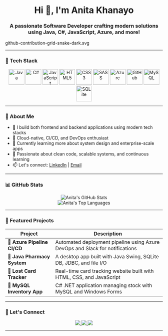 <h1 align="center">Hi 👋, I'm Anita Khanayo</h1>
<h3 align="center">A passionate Software Developer crafting modern solutions using Java, C#, JavaScript, Azure, and more!</h3>
github-contribution-grid-snake-dark.svg

---

### 🧰 Tech Stack

<p align="center">
  <img src="https://cdn.jsdelivr.net/gh/devicons/devicon/icons/java/java-original.svg" width="50" height="50" alt="Java" />
  <img src="https://cdn.jsdelivr.net/gh/devicons/devicon/icons/csharp/csharp-original.svg" width="50" height="50" alt="C#" />
  <img src="https://cdn.jsdelivr.net/gh/devicons/devicon/icons/javascript/javascript-original.svg" width="50" height="50" alt="JavaScript" />
  <img src="https://cdn.jsdelivr.net/gh/devicons/devicon/icons/html5/html5-original.svg" width="50" height="50" alt="HTML5" />
  <img src="https://cdn.jsdelivr.net/gh/devicons/devicon/icons/css3/css3-original.svg" width="50" height="50" alt="CSS3" />
  <img src="https://cdn.jsdelivr.net/gh/devicons/devicon/icons/sass/sass-original.svg" width="50" height="50" alt="SASS" />
  <img src="https://cdn.jsdelivr.net/gh/devicons/devicon/icons/azure/azure-original.svg" width="50" height="50" alt="Azure" />
  <img src="https://cdn.jsdelivr.net/gh/devicons/devicon/icons/github/github-original.svg" width="50" height="50" alt="GitHub" />
  <img src="https://cdn.jsdelivr.net/gh/devicons/devicon/icons/mysql/mysql-original.svg" width="50" height="50" alt="MySQL" />
  <img src="https://cdn.jsdelivr.net/gh/devicons/devicon/icons/sqlite/sqlite-original.svg" width="50" height="50" alt="SQLite" />
</p>

---

### 🌟 About Me

- 💼 I build both frontend and backend applications using modern tech stacks  
- 🚀 Cloud-native, CI/CD, and DevOps enthusiast  
- 🌱 Currently learning more about system design and enterprise-scale apps  
- 🔧 Passionate about clean code, scalable systems, and continuous learning  
- 📫 Let's connect: [LinkedIn](https://www.linkedin.com/in/anita-khanayo) | [Email](kanayoanita04@gmail.com)

---

### 📊 GitHub Stats

<p align="center">
  <img src="https://github-readme-stats.vercel.app/api?username=yourusername&show_icons=true&theme=tokyonight" alt="Anita's GitHub Stats" />
  <br />
  <img src="https://github-readme-stats.vercel.app/api/top-langs/?username=yourusername&layout=compact&theme=tokyonight" alt="Anita's Top Languages" />
</p>

---

### 📌 Featured Projects

| Project | Description |
|--------|-------------|
| 🧾 **Azure Pipeline CI/CD** | Automated deployment pipeline using Azure DevOps and Slack for notifications |
| 💊 **Java Pharmacy System** | A desktop app built with Java Swing, SQLite DB, JDBC, and file I/O |
| 📍 **Lost Card Tracker** | Real-time card tracking website built with HTML, CSS, and JavaScript |
| 📑 **MySQL Inventory App** | C# .NET application managing stock with MySQL and Windows Forms |

---

### 🎯 Let's Connect

<p align="center">
  <a href="https://www.linkedin.com/in/anita-khanayo">
    <img src="https://img.shields.io/badge/LinkedIn-blue?logo=linkedin&logoColor=white" />
  </a>
  <a href="mailto:your.email@example.com">
    <img src="https://img.shields.io/badge/Email-D14836?logo=gmail&logoColor=white" />
  </a>
  <a href="https://github.com/yourusername">
    <img src="https://img.shields.io/badge/GitHub-181717?logo=github&logoColor=white" />
  </a>
</p>

---
